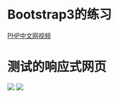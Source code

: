 # Bootstrap3的练习

[PHP中文网视频](http://www.php.cn/course/585.html)

# 测试的响应式网页

![](https://github.com/wen98y/hello/blob/master/Bootstrap3/shot_1.png)
![](https://github.com/wen98y/hello/blob/master/Bootstrap3/shot_2.png)
